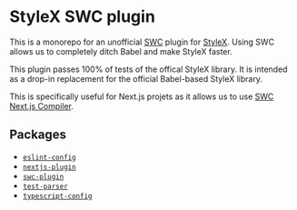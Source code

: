 # StyleX SWC plugin

This is a monorepo for an unofficial [SWC](https://swc.rs/) plugin for [StyleX](https://github.com/facebook/stylex). Using SWC allows us to completely ditch Babel and make StyleX faster.

This plugin passes 100% of tests of the offical StyleX library. It is intended as a drop-in replacement for the official Babel-based StyleX library.

This is specifically useful for Next.js projets as it allows us to use [SWC Next.js Compiler](https://nextjs.org/docs/architecture/nextjs-compiler).



## Packages

- [`eslint-config`](https://github.com/talovski/stylex-swc-plugin/tree/master/packages/eslint-config)
- [`nextjs-plugin`](https://github.com/talovski/stylex-swc-plugin/tree/master/packages/nextjs-plugin)
- [`swc-plugin`](https://github.com/talovski/stylex-swc-plugin/tree/master/packages/swc-plugin)
- [`test-parser`](https://github.com/talovski/stylex-swc-plugin/tree/master/packages/test-parser)
- [`typescript-config`](https://github.com/talovski/stylex-swc-plugin/tree/master/packages/typescript-config)
